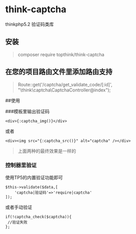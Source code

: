 # think-captcha
thinkphp5.2 验证码类库

## 安装
> composer require topthink/think-captcha

## 在您的项目路由文件里添加路由支持
> Route::get('/captcha/get_validate_code/[:id]', "\\think\\captcha\\CaptchaController@index");

##使用

###模板里输出验证码

~~~
<div>{:captcha_img()}</div>
~~~
或者
~~~
<div><img src="{:captcha_src()}" alt="captcha" /></div>
~~~
> 上面两种的最终效果是一样的

### 控制器里验证
使用TP5的内置验证功能即可
~~~
$this->validate($data,[
    'captcha|验证码'=>'require|captcha'
]);
~~~
或者手动验证
~~~
if(!captcha_check($captcha)){
 //验证失败
};
~~~
